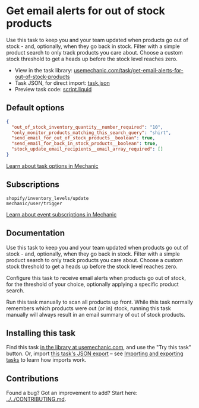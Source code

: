 # Get email alerts for out of stock products

Use this task to keep you and your team updated when products go out of stock - and, optionally, when they go back in stock. Filter with a simple product search to only track products you care about. Choose a custom stock threshold to get a heads up before the stock level reaches zero.

* View in the task library: [usemechanic.com/task/get-email-alerts-for-out-of-stock-products](https://usemechanic.com/task/get-email-alerts-for-out-of-stock-products)
* Task JSON, for direct import: [task.json](../../tasks/get-email-alerts-for-out-of-stock-products.json)
* Preview task code: [script.liquid](./script.liquid)

## Default options

```json
{
  "out_of_stock_inventory_quantity__number_required": "10",
  "only_monitor_products_matching_this_search_query": "shirt",
  "send_email_for_out_of_stock_products__boolean": true,
  "send_email_for_back_in_stock_products__boolean": true,
  "stock_update_email_recipients__email_array_required": []
}
```

[Learn about task options in Mechanic](https://docs.usemechanic.com/article/471-task-options)

## Subscriptions

```liquid
shopify/inventory_levels/update
mechanic/user/trigger
```

[Learn about event subscriptions in Mechanic](https://docs.usemechanic.com/article/408-subscriptions)

## Documentation

Use this task to keep you and your team updated when products go out of stock - and, optionally, when they go back in stock. Filter with a simple product search to only track products you care about. Choose a custom stock threshold to get a heads up before the stock level reaches zero.

Configure this task to receive email alerts when products go out of stock, for the threshold of your choice, optionally applying a specific product search.

Run this task manually to scan all products up front. While this task normally remembers which products were out (or in) stock, running this task manually will always result in an email summary of out of stock products.

## Installing this task

Find this task [in the library at usemechanic.com](https://usemechanic.com/task/get-email-alerts-for-out-of-stock-products), and use the "Try this task" button. Or, import [this task's JSON export](../../tasks/get-email-alerts-for-out-of-stock-products.json) – see [Importing and exporting tasks](https://docs.usemechanic.com/article/505-importing-and-exporting-tasks) to learn how imports work.

## Contributions

Found a bug? Got an improvement to add? Start here: [../../CONTRIBUTING.md](../../CONTRIBUTING.md).
